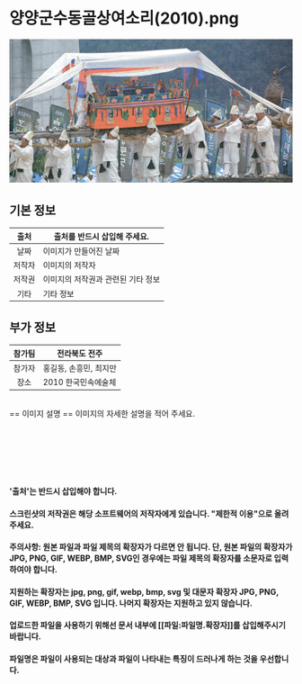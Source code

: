 
# 양양군수동골상여소리(2010).png

![대표이미지](https://github.com/BadToki/minarchive/blob/00367c59f21cf554a911c163265eda51d2187d88/archive/image/%E1%84%8B%E1%85%A3%E1%86%BC%E1%84%8B%E1%85%A3%E1%86%BC%E1%84%80%E1%85%AE%E1%86%AB%E1%84%89%E1%85%AE%E1%84%83%E1%85%A9%E1%86%BC%E1%84%80%E1%85%A9%E1%86%AF%E1%84%89%E1%85%A1%E1%86%BC%E1%84%8B%E1%85%A7%E1%84%89%E1%85%A9%E1%84%85%E1%85%B5(2010).png)


## 기본 정보 

| 출처 |  출처를 반드시 삽입해 주세요. | 
|:-------------:|-------------|
| 날짜 |  이미지가 만들어진 날짜 | 
| 저작자 |  이미지의 저작자 | 
| 저작권 |  이미지의 저작권과 관련된 기타 정보 | 
| 기타 |  기타 정보 | 

## 부가 정보 

| 참가팀 |  전라북도 전주 | 
|:-------------:|-------------|
| 참가자 |  홍길동, 손흥민, 최지만 | 
| 장소 |  2010 한국민속에술체 | 

<br/>
== 이미지 설명 ==
이미지의 자세한 설명을 적어 주세요.


<br/><br/><br/><br/><br/>

#### '출처'는 반드시 삽입해야 합니다. ##

#### 스크린샷의 저작권은 해당 소프트웨어의 저작자에게 있습니다. "제한적 이용"으로 올려주세요.
#### 주의사항: 원본 파일과 파일 제목의 확장자가 다르면 안 됩니다. 단, 원본 파일의 확장자가 JPG, PNG, GIF, WEBP, BMP, SVG인 경우에는 파일 제목의 확장자를 소문자로 입력하여야 합니다.
#### 지원하는 확장자는 jpg, png, gif, webp, bmp, svg 및 대문자 확장자 JPG, PNG, GIF, WEBP, BMP, SVG 입니다. 나머지 확장자는 지원하고 있지 않습니다.

#### 업로드한 파일을 사용하기 위해선 문서 내부에 [[파일:파일명.확장자]]를 삽입해주시기 바랍니다.

#### 파일명은 파일이 사용되는 대상과 파일이 나타내는 특징이 드러나게 하는 것을 우선합니다.
